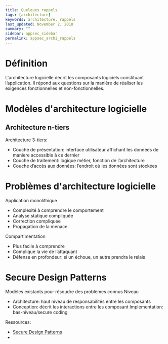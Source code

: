 ```yaml
---
title: Quelques rappels
tags: [architecture]
keywords: architecture, rappels
last_updated: November 2, 2018
summary: ""
sidebar: appsec_sidebar
permalink: appsec_archi_rappels
---
```


# Définition

L'architecture logicielle décrit les composants logiciels constituant l’application. Il répond aux questions sur la manière de réaliser les exigences fonctionnelles et non-fonctionnelles.

# Modèles d'architecture logicielle

## Architecture n-tiers

Architecture 3-tiers:
 - Couche de présentation: interface utilisateur affichant les données de manière accessible à ce dernier
 - Couche de traitement: logique métier, fonction de l’architecture
 - Couche d’accès aux données: l’endroit où les données sont stockées

# Problèmes d'architecture logicielle

Application monolithique
 - Complexité à comprendre le comportement
 - Analyse statique compliquée
 - Correction compliquée
 - Propagation de la menace

Compartimentation
 - Plus facile à comprendre
 - Complique la vie de l’attaquant
 - Défense en profondeur: si un échoue, un autre prendra le relais

# Secure Design Patterns

Modèles existants pour résoudre des problèmes connus
Niveau
 - Architecture: haut niveau de responsabilités entre les composants
 - Conception: décrit les interactions entre les composant
Implémentation: bas-niveau/secure coding

Ressources:
 - [Secure Design Patterns](https://resources.sei.cmu.edu/asset_files/TechnicalReport/2009_005_001_15110.pdf)
 - 